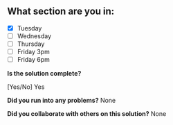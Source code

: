 <!--
  CTP STUDENTS
  Use this pull request template to provide assignment submissions.
  If you plan on continuing to work on the code, you can open the
  pull request as a DRAFT. When done open the pull request.
-->

<!--
TITLE: Include your section in the pull request title
 -->

## What section are you in:

- [X] Tuesday
- [ ] Wednesday
- [ ] Thursday
- [ ] Friday 3pm
- [ ] Friday 6pm

**Is the solution complete?**

[Yes/No] Yes

**Did you run into any problems?**
None

**Did you collaborate with others on this solution?**
None

<!-- Provide collaborators github usernames -->
